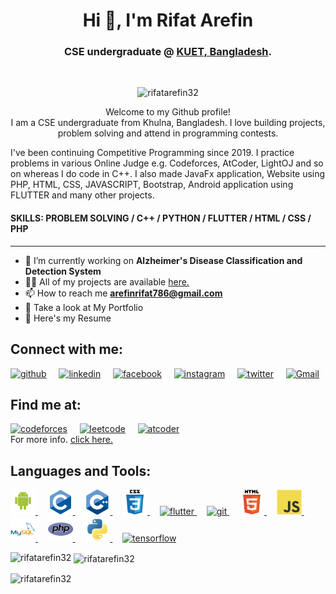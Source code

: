 <h1 align="center">Hi 👋, I'm Rifat Arefin</h1>
<h3 align="center">CSE undergraduate @ <a href='https://www.kuet.ac.bd/index.php'>KUET, Bangladesh</a>.</h3>
<br>
<p align="center"> <img src="https://scontent-sin6-2.xx.fbcdn.net/v/t39.30808-6/279642620_1962541080800952_2017761487451853947_n.jpg?_nc_cat=108&ccb=1-7&_nc_sid=52f669&_nc_eui2=AeEVgPa-CCeSnihNnhfPv7t3bvZcCYvj4Bxu9lwJi-PgHKQEiM0pWNcPInet3tZfcfGDVeDnsWs51MAHIHlhJhv2&_nc_ohc=stxKfDusmH0AX9V0lld&_nc_ht=scontent-sin6-2.xx&oh=00_AfBETyNFmBXRDzB-aiP9-COtBgS5tlpwVngPdfR13pUkWA&oe=6515E97E" alt="rifatarefin32" /> </p>

<p align='center'>Welcome to my Github profile!<br>
I am a CSE undergraduate  from Khulna, Bangladesh.
I love building projects, problem solving and attend in programming contests.</p>
I've been continuing Competitive Programming since 2019. I practice problems in various Online Judge e.g. Codeforces, AtCoder, LightOJ and so on whereas I do code in C++. I also made JavaFx application, Website using PHP, HTML, CSS, JAVASCRIPT, Bootstrap, Android application using FLUTTER and many other projects.

<h4>SKILLS:  PROBLEM SOLVING / C++ / PYTHON / FLUTTER / HTML / CSS / PHP</h4>
<hr>

- 🔭 I’m currently working on **Alzheimer's Disease Classification and Detection System**
- 👨‍💻 All of my projects are available <a href='https://github.com/RIfatArefin32?tab=repositories](https://github.com/RIfatArefin32?tab=repositories'>here.</a>
- 📫 How to reach me **arefinrifat786@gmail.com**
- 👀 Take a look at My Portfolio
- 📄 Here's my Resume

<h2 align="left">Connect with me:</h2>
<p>
<a href= "https://github.com/RifatArefin32"><img src='https://cdn.jsdelivr.net/npm/simple-icons@3.0.1/icons/github.svg' alt='github' height='40'></a> &nbsp&nbsp&nbsp <a href= "https://www.linkedin.com/in/https://www.linkedin.com/in/rifat-arefin-b9547a1a7//"><img src='https://cdn.jsdelivr.net/npm/simple-icons@3.0.1/icons/linkedin.svg' alt='linkedin' height='40'></a> &nbsp&nbsp&nbsp <a href= "https://www.facebook.com/rifatarefin.mahim"><img src='https://cdn.jsdelivr.net/npm/simple-icons@3.0.1/icons/facebook.svg' alt='facebook' height='40'></a> &nbsp&nbsp&nbsp <a href= "https://www.instagram.com/rifat_arefin_32/"><img src='https://cdn.jsdelivr.net/npm/simple-icons@3.0.1/icons/instagram.svg' alt='instagram' height='40'></a> &nbsp&nbsp&nbsp <a href= "https://twitter.com/RifatArefin32"><img src='https://cdn.jsdelivr.net/npm/simple-icons@3.0.1/icons/twitter.svg' alt='twitter' height='40'></a> &nbsp&nbsp&nbsp <a href= "mailto:arefinrifat786@gmail.com"><img src='https://cdn.jsdelivr.net/npm/simple-icons@3.0.1/icons/gmail.svg' alt='Gmail' height='40'></a>
</p>

<h2 align="left">Find me at:</h2>
<p align="left">
<a href="https://codeforces.com/profile/3_arrieffaitn_2" target="blank"><img src='https://cdn.jsdelivr.net/npm/simple-icons@3.0.1/icons/codeforces.svg' alt='codeforces' height='40'></a>  &nbsp&nbsp&nbsp <a href="https://www.leetcode.com/rifatarefin32" target="blank"><img src='https://cdn.jsdelivr.net/npm/simple-icons@3.0.1/icons/leetcode.svg' alt='leetcode' height='40'></a> &nbsp&nbsp&nbsp <a href="https://atcoder.jp/users/RifatArefin32" target="blank"><img src='https://img.atcoder.jp/assets/top/img/logo_bk.svg' alt='atcoder' height='40'></a> 
<br>
For more info. <a href="https://www.stopstalk.com/user/profile/Rifat_Arefin_32"> click here. </a>
</p>

<h2 align="left">Languages and Tools:</h2>
<p align="left"> <a href="https://developer.android.com" target="_blank" rel="noreferrer"> <img src="https://raw.githubusercontent.com/devicons/devicon/master/icons/android/android-original-wordmark.svg" alt="android" width="40" height="40"/> </a> &nbsp&nbsp&nbsp <a href="https://www.cprogramming.com/" target="_blank" rel="noreferrer"> <img src="https://raw.githubusercontent.com/devicons/devicon/master/icons/c/c-original.svg" alt="c" width="40" height="40"/> </a> &nbsp&nbsp&nbsp <a href="https://www.w3schools.com/cpp/" target="_blank" rel="noreferrer"> <img src="https://raw.githubusercontent.com/devicons/devicon/master/icons/cplusplus/cplusplus-original.svg" alt="cplusplus" width="40" height="40"/> </a> &nbsp&nbsp&nbsp <a href="https://www.w3schools.com/css/" target="_blank" rel="noreferrer"> <img src="https://raw.githubusercontent.com/devicons/devicon/master/icons/css3/css3-original-wordmark.svg" alt="css3" width="40" height="40"/> </a> &nbsp&nbsp&nbsp <a href="https://flutter.dev" target="_blank" rel="noreferrer"> <img src="https://www.vectorlogo.zone/logos/flutterio/flutterio-icon.svg" alt="flutter" width="40" height="40"/> </a> &nbsp&nbsp&nbsp <a href="https://git-scm.com/" target="_blank" rel="noreferrer"> <img src="https://www.vectorlogo.zone/logos/git-scm/git-scm-icon.svg" alt="git" width="40" height="40"/> </a>  &nbsp&nbsp&nbsp <a href="https://www.w3.org/html/" target="_blank" rel="noreferrer"> <img src="https://raw.githubusercontent.com/devicons/devicon/master/icons/html5/html5-original-wordmark.svg" alt="html5" width="40" height="40"/> </a> &nbsp&nbsp&nbsp <a href="https://developer.mozilla.org/en-US/docs/Web/JavaScript" target="_blank" rel="noreferrer"> <img src="https://raw.githubusercontent.com/devicons/devicon/master/icons/javascript/javascript-original.svg" alt="javascript" width="40" height="40"/> </a> &nbsp&nbsp&nbsp <a href="https://www.mysql.com/" target="_blank" rel="noreferrer"> <img src="https://raw.githubusercontent.com/devicons/devicon/master/icons/mysql/mysql-original-wordmark.svg" alt="mysql" width="40" height="40"/> </a> &nbsp&nbsp&nbsp <a href="https://www.php.net" target="_blank" rel="noreferrer"> <img src="https://raw.githubusercontent.com/devicons/devicon/master/icons/php/php-original.svg" alt="php" width="40" height="40"/> </a> &nbsp&nbsp&nbsp <a href="https://www.python.org" target="_blank" rel="noreferrer"> <img src="https://raw.githubusercontent.com/devicons/devicon/master/icons/python/python-original.svg" alt="python" width="40" height="40"/> </a> &nbsp&nbsp&nbsp <a href="https://www.tensorflow.org" target="_blank" rel="noreferrer"> <img src="https://www.vectorlogo.zone/logos/tensorflow/tensorflow-icon.svg" alt="tensorflow" width="40" height="40"/> </a> </p>

<p><img align="left" src="https://github-readme-stats.vercel.app/api/top-langs?username=rifatarefin32&show_icons=true&locale=en&layout=compact" alt="rifatarefin32" /></p>

<p>&nbsp;<img align="center" src="https://github-readme-stats.vercel.app/api?username=rifatarefin32&show_icons=true&locale=en" alt="rifatarefin32" /></p>

<p><img align="center" src="https://github-readme-streak-stats.herokuapp.com/?user=rifatarefin32&" alt="rifatarefin32" /></p>


